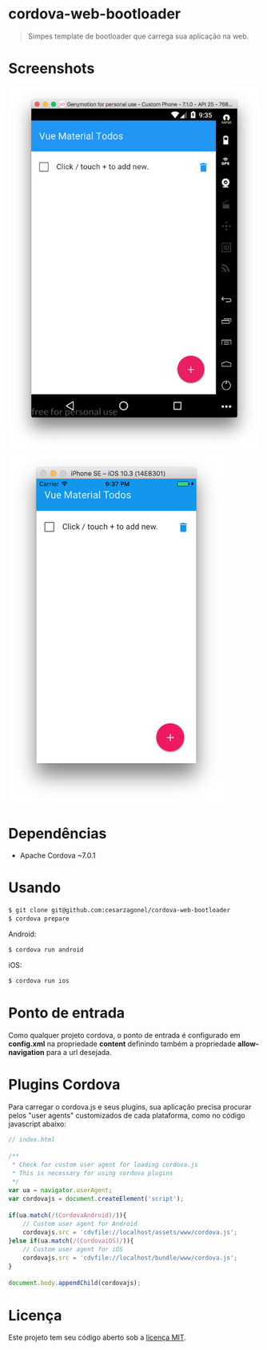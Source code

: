 # cordova-web-bootloader
> Simpes template de bootloader que carrega sua aplicação na web.

# Screenshots
![Screenshot 01](/screenshots/01.png)
![Screenshot 02](/screenshots/02.png)

# Dependências
- Apache Cordova ~7.0.1

# Usando
``` bash
$ git clone git@github.com:cesarzagonel/cordova-web-bootloader
$ cordova prepare
```

Android:
``` bash
$ cordova run android
```

iOS:
``` bash
$ cordova run ios
```

# Ponto de entrada
Como qualquer projeto cordova, o ponto de entrada é configurado em **config.xml** na propriedade **content** definindo também a propriedade **allow-navigation** para a url desejada.

# Plugins Cordova
Para carregar o cordova.js e seus plugins, sua aplicação precisa procurar pelos "user agents" customizados de cada plataforma, como no código javascript abaixo:

``` javascript
// index.html
 
/**
 * Check for custom user agent for loading cordova.js
 * This is necessary for using cordova plugins
 */
var ua = navigator.userAgent;
var cordovajs = document.createElement('script');
 
if(ua.match(/(CordovaAndroid)/)){
    // Custom user agent for Android
    cordovajs.src = 'cdvfile://localhost/assets/www/cordova.js';
}else if(ua.match(/(CordovaiOS)/)){
    // Custom user agent for iOS
    cordovajs.src = 'cdvfile://localhost/bundle/www/cordova.js';
}
 
document.body.appendChild(cordovajs);
```

# Licença
Este projeto tem seu código aberto sob a [licença MIT](http://opensource.org/licenses/MIT).
